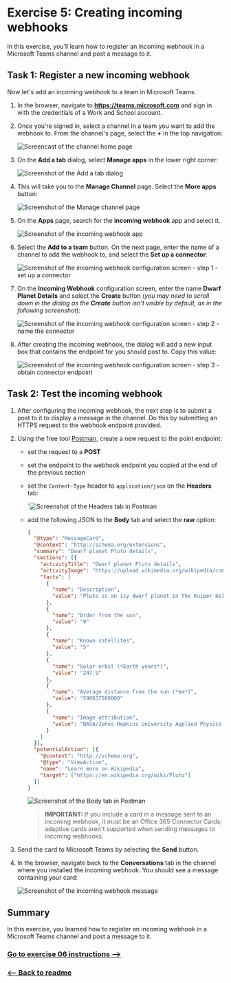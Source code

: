 # Exercise 5: Creating incoming webhooks

In this exercise, you’ll learn how to register an incoming webhook in a Microsoft Teams channel and post a message to it.

## Task 1: Register a new incoming webhook

Now let's add an incoming webhook to a team in Microsoft Teams. 

1. In the browser, navigate to **https://teams.microsoft.com** and sign in with the credentials of a Work and School account.

1. Once you're signed in, select a channel in a team you want to add the webhook to. From the channel's page, select the **+** in the top navigation:

    ![Screencast of the channel home page](../../Linked_Image_Files/Webhooks/05-test-01.png)

1. On the **Add a tab** dialog, select **Manage apps** in the lower right corner:

    ![Screenshot of the Add a tab dialog](../../Linked_Image_Files/Webhooks/03-test-03.png)

1. This will take you to the **Manage Channel** page. Select the **More apps** button:

    ![Screenshot of the Manage channel page](../../Linked_Image_Files/Webhooks/05-test-02.png)

1. On the **Apps** page, search for the **incoming webhook** app and select it.

    ![Screenshot of the incoming webhook app](../../Linked_Image_Files/Webhooks/05-test-03.png)

1. Select the **Add to a team** button. On the next page, enter the name of a channel to add the webhook to, and select the **Set up a connector**:

    ![Screenshot of the incoming webhook configuration screen - step 1 - set up a connector](../../Linked_Image_Files/Webhooks/05-test-04.png)

1. On the **Incoming Webhook** configuration screen, enter the name **Dwarf Planet Details** and select the **Create** button (*you may need to scroll down in the dialog as the **Create** button isn't visible by default, as in the following screenshot*):

    ![Screenshot of the incoming webhook configuration screen - step 2 - name the connector](../../Linked_Image_Files/Webhooks/05-test-05.png)

1. After creating the incoming webhook, the dialog will add a new input box that contains the endpoint for you should post to. Copy this value:

    ![Screenshot of the incoming webhook configuration screen - step 3 - obtain connector endpoint](../../Linked_Image_Files/Webhooks/05-test-06.png)

## Task 2: Test the incoming webhook

1. After configuring the incoming webhook, the next step is to submit a post to it to display a message in the channel. Do this by submitting an HTTPS request to the webhook endpoint provided.

1. Using the free tool [Postman](https://www.postman.com/), create a new request to the point endpoint:

    - set the request to a **POST**
    - set the endpoint to the webhook endpoint you copied at the end of the previous section
    - set the `Content-Type` header to `application/json` on the **Headers** tab:

        `![Screenshot of the Headers tab in Postman](../../Linked_Image_Files/Webhooks/05-test-07.png)

    - add the following JSON to the **Body** tab and select the **raw** option:

        ```json
        {
          "@type": "MessageCard",
          "@context": "http://schema.org/extensions",
          "summary": "Dwarf planet Pluto details",
          "sections": [{
            "activityTitle": "Dwarf planet Pluto details",
            "activityImage": "https://upload.wikimedia.org/wikipedia/commons/e/ef/Pluto_in_True_Color_-_High-Res.jpg",
            "facts": [
              {
                "name": "Description",
                "value": "Pluto is an icy dwarf planet in the Kuiper belt, a ring of bodies beyond the orbit of Neptune. It was the first Kuiper belt object to be discovered and is the largest known dwarf planet. Pluto was discovered by Clyde Tombaugh in 1930 as the ninth planet from the Sun. After 1992, its status as a planet was questioned following the discovery of several objects of similar size in the Kuiper belt. In 2005, Eris, a dwarf planet in the scattered disc which is 27% more massive than Pluto, was discovered. This led the International Astronomical Union (IAU) to define the term \"planet\" formally in 2006, during their 26th General Assembly. That definition excluded Pluto and reclassified it as a dwarf planet."
              },
              {
                "name": "Order from the sun",
                "value": "9"
              },
              {
                "name": "Known satellites",
                "value": "5"
              },
              {
                "name": "Solar orbit (*Earth years*)",
                "value": "247.9"
              },
              {
                "name": "Average distance from the sun (*km*)",
                "value": "590637500000"
              },
              {
                "name": "Image attribution",
                "value": "NASA/Johns Hopkins University Applied Physics Laboratory/Southwest Research Institute/Alex Parker [Public domain]"
              }
            ]
          }],
          "potentialAction": [{
            "@context": "http://schema.org",
            "@type": "ViewAction",
            "name": "Learn more on Wikipedia",
            "target": ["https://en.wikipedia.org/wiki/Pluto"]
          }]
        }
        ```

        ![Screenshot of the Body tab in Postman](../../Linked_Image_Files/Webhooks/05-test-08.png)

        > **IMPORTANT:**
        > If you include a card in a message sent to an incoming webhook, it must be an Office 365 Connector Cards; adaptive cards aren't supported when sending messages to incoming webhooks.

1. Send the card to Microsoft Teams by selecting the **Send** button.

1. In the browser, navigate back to the **Conversations** tab in the channel where you installed the incoming webhook. You should see a message containing your card:

    ![Screenshot of the incoming webhook message](../../Linked_Image_Files/Webhooks/05-test-09.png)

## Summary

In this exercise, you learned how to register an incoming webhook in a Microsoft Teams channel and post a message to it.


### [Go to exercise 06 instructions -->](../Exercise_06/07-Exercise-6-Create-a-custom-personal-tab.md)

### [<-- Back to readme](../../../)
